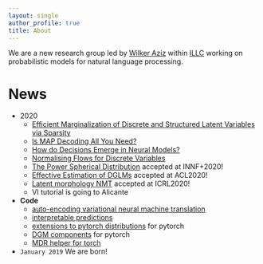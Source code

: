 ```yaml
---
layout: single
author_profile: true
title: About
---
```


We are a new research group led by [Wilker Aziz](http://wilkeraziz.github.io) within [ILLC](http://www.illc.uva.nl) working on probabilistic models for natural language processing. 



# News



* 2020
    * [Efficient Marginalization of Discrete and Structured Latent Variables via Sparsity](https://arxiv.org/pdf/2007.01919.pdf)
    * [Is MAP Decoding All You Need?](https://arxiv.org/pdf/2005.10283.pdf)
    * [How do Decisions Emerge in Neural Models?](https://arxiv.org/pdf/2004.14992.pdf)
    * [Normalising Flows for Discrete Variables](https://arxiv.org/pdf/2006.06346.pdf)
    * [The Power Spherical Distribution](https://arxiv.org/pdf/2006.04437.pdf) accepted at INNF+2020!
    * [Effective Estimation of DGLMs](https://www.aclweb.org/anthology/2020.acl-main.646.pdf) accepted at ACL2020!
    * [Latent morphology NMT](https://arxiv.org/pdf/1910.13890.pdf) accepted at ICRL2020!
    * VI tutorial is going to Alicante
* **Code** 
    * [auto-encoding variational neural machine translation](https://github.com/Roxot/AEVNMT.pt)
    * [interpretable predictions](https://github.com/bastings/interpretable_predictions)
    * [extensions to pytorch distributions](https://github.com/probabll/dists.pt) for pytorch
    * [DGM components](https://github.com/probabll/dgm.pt) for pytorch
    * [MDR helper for torch](https://github.com/EelcovdW/pytorch-constrained-opt)
* `January 2019` We are born!
